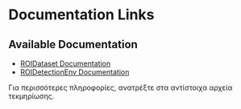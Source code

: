 # Documentation Links

## Available Documentation

- [ROIDataset Documentation](ROIDatasetDocumentation.md)
- [ROIDetectionEnv Documentation](ROIDetectionEnvtDocumentation.md)

Για περισσότερες πληροφορίες, ανατρέξτε στα αντίστοιχα αρχεία τεκμηρίωσης.